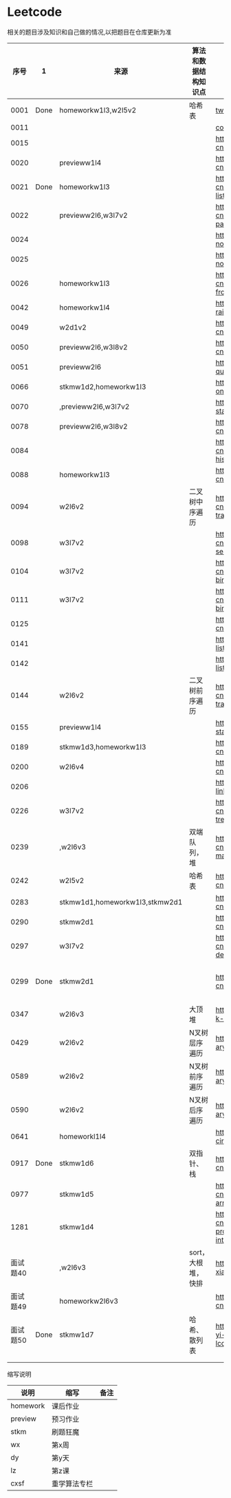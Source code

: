 # Leetcode 

相关的题目涉及知识和自己做的情况,以把题目在仓库更新为准

|序号|1|来源|算法和数据结构知识点|链接|其他知识点|备注|2|3|4|5|
|---|---|---|---|---|---|---|---|---|---|---|
|0001|Done|homeworkw1l3,w2l5v2|哈希表|[two-sum](https://leetcode.com/problems/two-sum/) \ [cn](https://leetcode-cn.com/problems/two-sum/)|
|0011||||[container-with-most-water](https://leetcode.com/problems/container-with-most-water/) \ [cn](https://leetcode-cn.com/problems/container-with-most-water/)|||
|0015||||https://leetcode-cn.com/problems/3sum/|||
|0020||previeww1l4||https://leetcode-cn.com/problems/valid-parentheses/|||
|0021|Done|homeworkw1l3||https://leetcode-cn.com/problems/merge-two-sorted-lists/|||
|0022||previeww2l6,w3l7v2||https://leetcode-cn.com/problems/generate-parentheses/|||
|0024||||https://leetcode.com/problems/swap-nodes-in-pairs/|||
|0025||||https://leetcode.com/problems/reverse-nodes-in-k-group/|||
|0026||homeworkw1l3||https://leetcode-cn.com/problems/remove-duplicates-from-sorted-array/|||
|0042||homeworkw1l4||https://leetcode.com/problems/trapping-rain-water/|||
|0049||w2d1v2||https://leetcode-cn.com/problems/group-anagrams/|||
|0050||previeww2l6,w3l8v2||https://leetcode-cn.com/problems/powx-n/|||
|0051||previeww2l6||https://leetcode-cn.com/problems/n-queens/|||
|0066||stkmw1d2,homeworkw1l3||https://leetcode-cn.com/problems/plus-one/|||
|0070||,previeww2l6,w3l7v2||https://leetcode.com/problems/climbing-stairs/|||
|0078||previeww2l6,w3l8v2||https://leetcode-cn.com/problems/subsets/|||
|0084||||https://leetcode-cn.com/problems/largest-rectangle-in-histogram/|||
|0088||homeworkw1l3||https://leetcode-cn.com/problems/merge-sorted-array/|||
|0094||w2l6v2|二叉树中序遍历|https://leetcode-cn.com/problems/binary-tree-inorder-traversal/|||
|0098||w3l7v2||https://leetcode-cn.com/problems/validate-binary-search-tree/|
|0104||w3l7v2||https://leetcode-cn.com/problems/maximum-depth-of-binary-tree/|
|0111||w3l7v2||https://leetcode-cn.com/problems/minimum-depth-of-binary-tree/|
|0125||||https://leetcode-cn.com/problems/valid-palindrome/|||
|0141||||https://leetcode.com/problems/linked-list-cycle/|||
|0142||||https://leetcode.com/problems/linked-list-cycle-ii/|||
|0144||w2l6v2|二叉树前序遍历|https://leetcode-cn.com/problems/binary-tree-preorder-traversal/|||
|0155||previeww1l4||https://leetcode-cn.com/problems/min-stack/|||
|0189||stkmw1d3,homeworkw1l3||https://leetcode-cn.com/problems/rotate-array/|||
|0200||w2l6v4||https://leetcode-cn.com/problems/number-of-islands/|||
|0206||||https://leetcode.com/problems/reverse-linked-list/|||
|0226||w3l7v2||https://leetcode-cn.com/problems/invert-binary-tree/description/||||
|0239||,w2l6v3|双端队列，堆|https://leetcode-cn.com/problems/sliding-window-maximum/|||
|0242||w2l5v2|哈希表|https://leetcode-cn.com/problems/valid-anagram/|||
|0283||stkmw1d1,homeworkw1l3,stkmw2d1||https://leetcode-cn.com/problems/move-zeroes/|||
|0290||stkmw2d1||https://leetcode-cn.com/problems/word-pattern/|||
|0297||w3l7v2||https://leetcode-cn.com/problems/serialize-and-deserialize-binary-tree/|
|0299|Done|stkmw2d1||https://leetcode-cn.com/problems/bulls-and-cows/|上周google面经的原题||
|0347||w2l6v3|大顶堆|https://leetcode-cn.com/problems/top-k-frequent-elements/||
|0429||w2l6v2|N叉树层序遍历|https://leetcode-cn.com/problems/n-ary-tree-level-order-traversal/|||
|0589||w2l6v2|N叉树前序遍历|https://leetcode-cn.com/problems/n-ary-tree-preorder-traversal|||
|0590||w2l6v2|N叉树后序遍历|https://leetcode-cn.com/problems/n-ary-tree-postorder-traversal/|||
|0641||homeworkl1l4||https://leetcode.com/problems/design-circular-deque|||
|0917|Done|stkmw1d6|双指针、栈|https://leetcode-cn.com/problems/reverse-only-letters/|||
|0977||stkmw1d5||https://leetcode-cn.com/problems/squares-of-a-sorted-array/||||
|1281||stkmw1d4||https://leetcode-cn.com/problems/subtract-the-product-and-sum-of-digits-of-an-integer/|||
|面试题40||,w2l6v3|sort，大根堆，快排|https://leetcode-cn.com/problems/zui-xiao-de-kge-shu-lcof/|||
|面试题49||homeworkw2l6v3||https://leetcode-cn.com/problems/chou-shu-lcof/|和264题相同|||
|面试题50|Done|stkmw1d7|哈希、散列表|https://leetcode-cn.com/problems/di-yi-ge-zhi-chu-xian-yi-ci-de-zi-fu-lcof/|||
||||||||
||||||||

缩写说明

|说明|缩写|备注|
|---|---|---|
|homework|课后作业|
|preview|预习作业|
|stkm|刷题狂魔|
|wx|第x周|
|dy|第y天|
|lz|第z课|
|cxsf|重学算法专栏|
